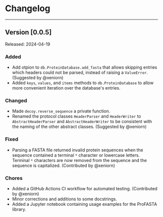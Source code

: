 # Changelog

----------------------------------------------------------------------------------------

## Version [0.0.5]
Released: 2024-04-19

### Added
- Add otpion to `db.ProteinDatabase.add_fasta` that allows skipping entries which headers could not be parsed, instead of raising a `ValueError`. (Suggested by @xeniorn)
- Added `keys`, `values`, and `items` methods to `db.ProteinDatabase` to allow more convenient iteration over the database's entries.

### Changed
- Made `decoy.reverse_sequence` a private function.
- Renamed the protocol classes `HeaderParser` and `HeaderWriter` to `AbstractHeaderParser` and `AbstractHeaderWriter` to be consistent with the naming of the other abstract classes. (Suggested by @xeniorn)

### Fixed
- Parsing a FASTA file returned invalid protein sequences when the sequence contained a terminal `*` character or lowercase letters. Terminal `*` characters are now removed from the sequence and the sequence is capitalized. (Contributed by @xeniorn)

### Chores
- Added a GitHub Actions CI workflow for automated testing. (Contributed by @xeniorn)
- Minor corrections and additions to some docstrings.
- Added a Jupyter notebook containing usage examples for the ProFASTA library.
